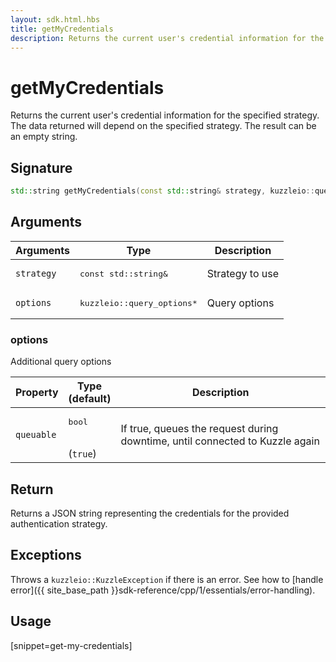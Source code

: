 ```yaml
---
layout: sdk.html.hbs
title: getMyCredentials
description: Returns the current user's credential information for the specified strategy.
---
```


# getMyCredentials

Returns the current user's credential information for the specified strategy. The data returned will depend on the specified strategy. The result can be an empty string.

## Signature

```cpp
std::string getMyCredentials(const std::string& strategy, kuzzleio::query_options *options=nullptr);
```

## Arguments

| Arguments    | Type    | Description | 
|--------------|---------|-------------|
| `strategy` | <pre>const std::string&</pre> | Strategy to use    |
| `options`  | <pre>kuzzleio::query_options*</pre>    | Query options

### options

Additional query options

| Property     | Type<br/>(default)    | Description        | 
| ---------- | ------- | --------------------------------- | 
| `queuable` | <pre>bool</pre><br/>(`true`) | If true, queues the request during downtime, until connected to Kuzzle again |

## Return

Returns a JSON string representing the credentials for the provided authentication strategy.

## Exceptions

Throws a `kuzzleio::KuzzleException` if there is an error. See how to [handle error]({{ site_base_path }}sdk-reference/cpp/1/essentials/error-handling).

## Usage

[snippet=get-my-credentials]
